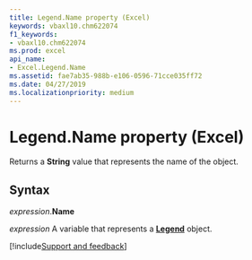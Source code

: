 ```yaml
---
title: Legend.Name property (Excel)
keywords: vbaxl10.chm622074
f1_keywords:
- vbaxl10.chm622074
ms.prod: excel
api_name:
- Excel.Legend.Name
ms.assetid: fae7ab35-988b-e106-0596-71cce035ff72
ms.date: 04/27/2019
ms.localizationpriority: medium
---
```



# Legend.Name property (Excel)

Returns a **String** value that represents the name of the object.


## Syntax

_expression_.**Name**

_expression_ A variable that represents a **[Legend](excel.legend(object).md)** object.




[!include[Support and feedback](~/includes/feedback-boilerplate.md)]
